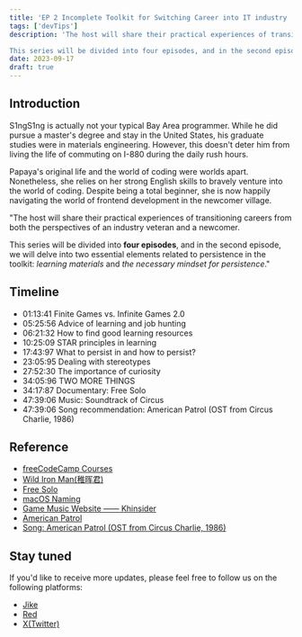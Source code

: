 ```yaml
---
title: 'EP 2 Incomplete Toolkit for Switching Career into IT industry | Persistence Tips'
tags: ['devTips']
description: 'The host will share their practical experiences of transitioning careers from both the perspectives of an industry veteran and a newcomer.

This series will be divided into four episodes, and in the second episode, we will delve into two essential elements related to persistence in the toolkit: learning materials and the necessary mindset for persistence.'
date: 2023-09-17
draft: true
---
```


## Introduction

S1ngS1ng is actually not your typical Bay Area programmer. While he did pursue a master's degree and stay in the United States, his graduate studies were in materials engineering. However, this doesn't deter him from living the life of commuting on I-880 during the daily rush hours.

Papaya's original life and the world of coding were worlds apart. Nonetheless, she relies on her strong English skills to bravely venture into the world of coding. Despite being a total beginner, she is now happily navigating the world of frontend development in the newcomer village.

"The host will share their practical experiences of transitioning careers from both the perspectives of an industry veteran and a newcomer.

This series will be divided into **four episodes**, and in the second episode, we will delve into two essential elements related to persistence in the toolkit: _learning materials_ and _the necessary mindset for persistence_."

## Timeline

- 01:13:41 Finite Games vs. Infinite Games 2.0
- 05:25:56 Advice of learning and job hunting
- 06:21:32 How to find good learning resources
- 10:25:09 STAR principles in learning
- 17:43:97 What to persist in and how to persist?
- 23:05:95 Dealing with stereotypes
- 27:52:30 The importance of curiosity
- 34:05:96 TWO MORE THINGS
- 34:17:87 Documentary: Free Solo
- 47:39:06 Music: Soundtrack of Circus
- 47:39:06 Song recommendation: American Patrol (OST from Circus Charlie, 1986)

## Reference

- [freeCodeCamp Courses](https://www.freecodecamp.org/)
- [Wild Iron Man(稚晖君)](https://space.bilibili.com/20259914/)
- [Free Solo](https://movie.douban.com/subject/30167509/)
- [macOS Naming](https://en.wikipedia.org/wiki/MacOS)
- [Game Music Website —— Khinsider](https://downloads.khinsider.com/game-soundtracks)
- [American Patrol](https://en.wikipedia.org/wiki/American_Patrol)
- [Song: American Patrol (OST from Circus Charlie, 1986)](https://downloads.khinsider.com/game-soundtracks/album/circus-charlie-family-computer)

## Stay tuned

If you'd like to receive more updates, please feel free to follow us on the following platforms:

- [Jike](https://m.okjike.com/users/c751f4fb-d31d-44cf-aef9-f6b55dec4cd5?source=user_card&s=eyJ1IjoiNjUyMzg3NmQwZWQ3ZTc2NjQ5ODMwNWE4IiwiZCI6MX0%3D)
- [Red](https://www.xiaohongshu.com/user/profile/64c2024f00000000140396e6?xhsshare=WeixinSession&appuid=64c2024f00000000140396e6&apptime=1697005943)
- [X(Twitter)](https://twitter.com/wslj_podcast)
